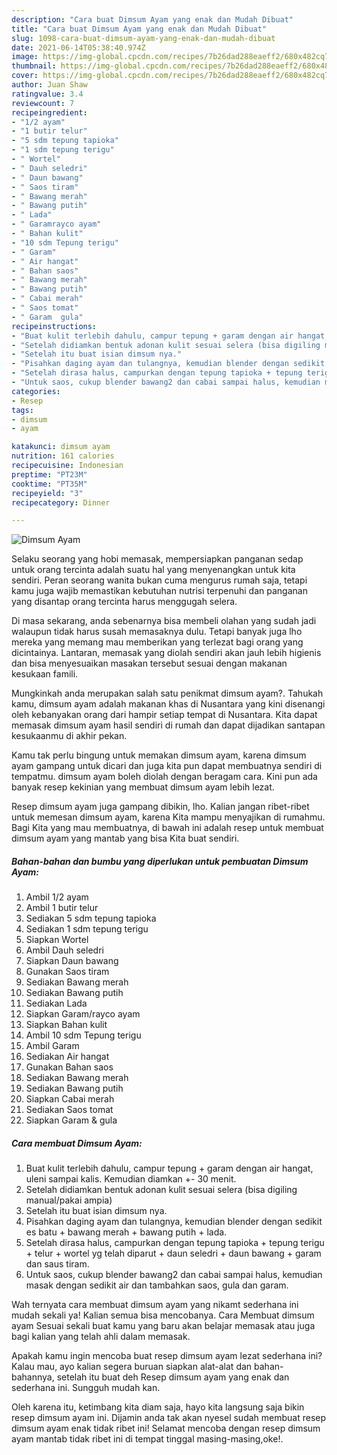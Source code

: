 ```yaml
---
description: "Cara buat Dimsum Ayam yang enak dan Mudah Dibuat"
title: "Cara buat Dimsum Ayam yang enak dan Mudah Dibuat"
slug: 1098-cara-buat-dimsum-ayam-yang-enak-dan-mudah-dibuat
date: 2021-06-14T05:38:40.974Z
image: https://img-global.cpcdn.com/recipes/7b26dad288eaeff2/680x482cq70/dimsum-ayam-foto-resep-utama.jpg
thumbnail: https://img-global.cpcdn.com/recipes/7b26dad288eaeff2/680x482cq70/dimsum-ayam-foto-resep-utama.jpg
cover: https://img-global.cpcdn.com/recipes/7b26dad288eaeff2/680x482cq70/dimsum-ayam-foto-resep-utama.jpg
author: Juan Shaw
ratingvalue: 3.4
reviewcount: 7
recipeingredient:
- "1/2 ayam"
- "1 butir telur"
- "5 sdm tepung tapioka"
- "1 sdm tepung terigu"
- " Wortel"
- " Dauh seledri"
- " Daun bawang"
- " Saos tiram"
- " Bawang merah"
- " Bawang putih"
- " Lada"
- " Garamrayco ayam"
- " Bahan kulit"
- "10 sdm Tepung terigu"
- " Garam"
- " Air hangat"
- " Bahan saos"
- " Bawang merah"
- " Bawang putih"
- " Cabai merah"
- " Saos tomat"
- " Garam  gula"
recipeinstructions:
- "Buat kulit terlebih dahulu, campur tepung + garam dengan air hangat, uleni sampai kalis. Kemudian diamkan +- 30 menit."
- "Setelah didiamkan bentuk adonan kulit sesuai selera (bisa digiling manual/pakai ampia)"
- "Setelah itu buat isian dimsum nya."
- "Pisahkan daging ayam dan tulangnya, kemudian blender dengan sedikit es batu + bawang merah + bawang putih + lada."
- "Setelah dirasa halus, campurkan dengan tepung tapioka + tepung terigu + telur + wortel yg telah diparut + daun seledri + daun bawang + garam dan saus tiram."
- "Untuk saos, cukup blender bawang2 dan cabai sampai halus, kemudian masak dengan sedikit air dan tambahkan saos, gula dan garam."
categories:
- Resep
tags:
- dimsum
- ayam

katakunci: dimsum ayam 
nutrition: 161 calories
recipecuisine: Indonesian
preptime: "PT23M"
cooktime: "PT35M"
recipeyield: "3"
recipecategory: Dinner

---
```



![Dimsum Ayam](https://img-global.cpcdn.com/recipes/7b26dad288eaeff2/680x482cq70/dimsum-ayam-foto-resep-utama.jpg)

Selaku seorang yang hobi memasak, mempersiapkan panganan sedap untuk orang tercinta adalah suatu hal yang menyenangkan untuk kita sendiri. Peran seorang  wanita bukan cuma mengurus rumah saja, tetapi kamu juga wajib memastikan kebutuhan nutrisi terpenuhi dan panganan yang disantap orang tercinta harus menggugah selera.

Di masa  sekarang, anda sebenarnya bisa membeli olahan yang sudah jadi walaupun tidak harus susah memasaknya dulu. Tetapi banyak juga lho mereka yang memang mau memberikan yang terlezat bagi orang yang dicintainya. Lantaran, memasak yang diolah sendiri akan jauh lebih higienis dan bisa menyesuaikan masakan tersebut sesuai dengan makanan kesukaan famili. 



Mungkinkah anda merupakan salah satu penikmat dimsum ayam?. Tahukah kamu, dimsum ayam adalah makanan khas di Nusantara yang kini disenangi oleh kebanyakan orang dari hampir setiap tempat di Nusantara. Kita dapat memasak dimsum ayam hasil sendiri di rumah dan dapat dijadikan santapan kesukaanmu di akhir pekan.

Kamu tak perlu bingung untuk memakan dimsum ayam, karena dimsum ayam gampang untuk dicari dan juga kita pun dapat membuatnya sendiri di tempatmu. dimsum ayam boleh diolah dengan beragam cara. Kini pun ada banyak resep kekinian yang membuat dimsum ayam lebih lezat.

Resep dimsum ayam juga gampang dibikin, lho. Kalian jangan ribet-ribet untuk memesan dimsum ayam, karena Kita mampu menyajikan di rumahmu. Bagi Kita yang mau membuatnya, di bawah ini adalah resep untuk membuat dimsum ayam yang mantab yang bisa Kita buat sendiri.

<!--inarticleads1-->

##### Bahan-bahan dan bumbu yang diperlukan untuk pembuatan Dimsum Ayam:

1. Ambil 1/2 ayam
1. Ambil 1 butir telur
1. Sediakan 5 sdm tepung tapioka
1. Sediakan 1 sdm tepung terigu
1. Siapkan  Wortel
1. Ambil  Dauh seledri
1. Siapkan  Daun bawang
1. Gunakan  Saos tiram
1. Sediakan  Bawang merah
1. Sediakan  Bawang putih
1. Sediakan  Lada
1. Siapkan  Garam/rayco ayam
1. Siapkan  Bahan kulit
1. Ambil 10 sdm Tepung terigu
1. Ambil  Garam
1. Sediakan  Air hangat
1. Gunakan  Bahan saos
1. Sediakan  Bawang merah
1. Sediakan  Bawang putih
1. Siapkan  Cabai merah
1. Sediakan  Saos tomat
1. Siapkan  Garam &amp; gula




<!--inarticleads2-->

##### Cara membuat Dimsum Ayam:

1. Buat kulit terlebih dahulu, campur tepung + garam dengan air hangat, uleni sampai kalis. Kemudian diamkan +- 30 menit.
1. Setelah didiamkan bentuk adonan kulit sesuai selera (bisa digiling manual/pakai ampia)
1. Setelah itu buat isian dimsum nya.
1. Pisahkan daging ayam dan tulangnya, kemudian blender dengan sedikit es batu + bawang merah + bawang putih + lada.
1. Setelah dirasa halus, campurkan dengan tepung tapioka + tepung terigu + telur + wortel yg telah diparut + daun seledri + daun bawang + garam dan saus tiram.
1. Untuk saos, cukup blender bawang2 dan cabai sampai halus, kemudian masak dengan sedikit air dan tambahkan saos, gula dan garam.




Wah ternyata cara membuat dimsum ayam yang nikamt sederhana ini mudah sekali ya! Kalian semua bisa mencobanya. Cara Membuat dimsum ayam Sesuai sekali buat kamu yang baru akan belajar memasak atau juga bagi kalian yang telah ahli dalam memasak.

Apakah kamu ingin mencoba buat resep dimsum ayam lezat sederhana ini? Kalau mau, ayo kalian segera buruan siapkan alat-alat dan bahan-bahannya, setelah itu buat deh Resep dimsum ayam yang enak dan sederhana ini. Sungguh mudah kan. 

Oleh karena itu, ketimbang kita diam saja, hayo kita langsung saja bikin resep dimsum ayam ini. Dijamin anda tak akan nyesel sudah membuat resep dimsum ayam enak tidak ribet ini! Selamat mencoba dengan resep dimsum ayam mantab tidak ribet ini di tempat tinggal masing-masing,oke!.

